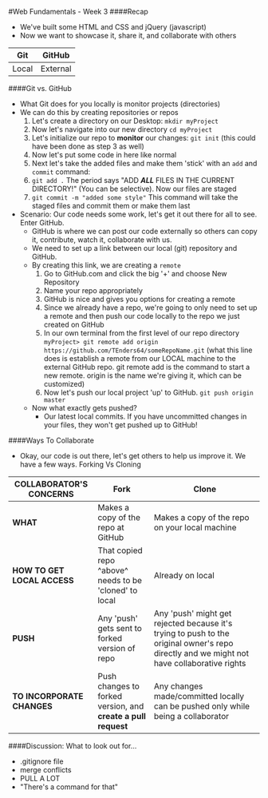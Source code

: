 #Web Fundamentals - Week 3
####Recap
- We've built some HTML and CSS and jQuery (javascript)
- Now we want to showcase it, share it, and collaborate with others

<table>
  <thead>
    <th>Git</th>
    <th>GitHub</th>
  </thead>
  <tbody>
    <tr>
      <td>Local</td>
      <td>External</td>
    </tr>
    <tr>
  </tbody>
</table>

####Git vs. GitHub
- What Git does for you locally is monitor projects (directories)
- We can do this by creating repositories or repos
  1. Let's create a directory on our Desktop: `mkdir myProject`
  2. Now let's navigate into our new directory `cd myProject`
  3. Let's initialize our repo to <b>monitor</b> our changes: `git init` (this could have been done as step 3 as well)
  4. Now let's put some code in here like normal
  5. Next let's take the added files and make them 'stick' with an `add` and `commit` command:
  6. `git add .`  The period says "ADD <b><i>ALL</i></b> FILES IN THE CURRENT DIRECTORY!" (You can be selective).  Now our files are staged
  7. `git commit -m "added some style"` This command will take the staged files and commit them or make them last
- Scenario: Our code needs some work, let's get it out there for all to see.  Enter GitHub.
  - GitHub is where we can post our code externally so others can copy it, contribute, watch it, collaborate with us.
  - We need to set up a link between our local (git) repository and GitHub.
  - By creating this link, we are creating a `remote`
    1. Go to GitHub.com and click the big '+' and choose New Repository
    2. Name your repo appropriately
    3. GitHub is nice and gives you options for creating a remote
    4. Since we already have a repo, we're going to only need to set up a remote and then push our code locally to the repo we just created on GitHub
    5. In our own terminal from the first level of our repo directory `myProject> git remote add origin https://github.com/TEnders64/someRepoName.git` (what this line does is establish a remote from our LOCAL machine to the external GitHub repo.  git remote add is the command to start a new remote.  origin is the name we're giving it, which can be customized)
    6. Now let's push our local project 'up' to GitHub. `git push origin master`
  - Now what exactly gets pushed?  
    - Our latest local commits.  If you have uncommitted changes in your files, they won't get pushed up to GitHub!

####Ways To Collaborate
- Okay, our code is out there, let's get others to help us improve it. We have a few ways. Forking Vs Cloning

<table>
  <thead>
    <th>COLLABORATOR'S CONCERNS</th>
    <th>Fork</th>
    <th>Clone</th>
  </thead>
  <tbody>
    <tr>
      <td><b>WHAT</b></td>
      <td>Makes a copy of the repo at GitHub</td>
      <td>Makes a copy of the repo on your local machine</td>
    </tr>
    <tr>
      <td><b>HOW TO GET LOCAL ACCESS</b></td>
      <td>That copied repo ^above^ needs to be 'cloned' to local</td>
      <td>Already on local</td>
    </tr>
    <tr>
      <td><b>PUSH</b></td>
      <td>Any 'push' gets sent to forked version of repo</td>
      <td>Any 'push' might get rejected because it's trying to push to the original owner's repo directly and we might not have collaborative rights</td>
    </tr>
    <tr>
      <td><b>TO INCORPORATE CHANGES</b></td>
      <td>Push changes to forked version, and <b>create a pull request</b></td>
      <td>Any changes made/committed locally can be pushed only while being a collaborator</td>
    </tr>
  </tbody>
</table>

####Discussion: What to look out for...
- .gitignore file
- merge conflicts
- PULL A LOT
- "There's a command for that"
